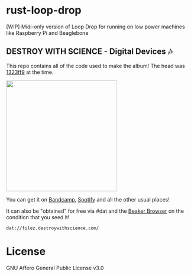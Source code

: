 # rust-loop-drop
[WIP] Midi-only version of Loop Drop for running on low power machines like Raspberry Pi and Beaglebone

## DESTROY WITH SCIENCE - Digital Devices 🎶

This repo contains all of the code used to make the album! The head was [1323ff9](https://github.com/mmckegg/rust-loop-drop/commit/1323ff968e169f276c185834e2d93e147c3aebc0) at the time. 

[<img width="300px" height="300px" src="https://f4.bcbits.com/img/a0953839501_16.jpg" />][1]

> 

You can get it on [Bandcamp](https://destroywithscience.bandcamp.com/album/digital-devices), [Spotify]() and all the other usual places! 

It can also be "obtained" for free via #dat and the [Beaker Browser](https://beakerbrowser.com/) on the condition that you seed it!

```
dat://filez.destroywithscience.com/
```

# License

GNU Affero General Public License v3.0

[1]: https://destroywithscience.bandcamp.com/album/digital-devices
